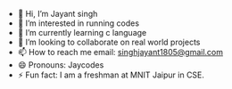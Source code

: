 - 👋 Hi, I’m Jayant singh
- 👀 I’m interested in running codes
- 🌱 I’m currently learning c language
- 💞️ I’m looking to collaborate on real world projects
- 📫 How to reach me email: singhjayant1805@gmail.com
- 😄 Pronouns: Jaycodes
- ⚡ Fun fact: I am a freshman at MNIT Jaipur in CSE.

<!---
SinghJayant18/SinghJayant18 is a ✨ special ✨ repository because its `README.md` (this file) appears on your GitHub profile.
You can click the Preview link to take a look at your changes.
--->
